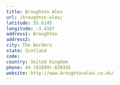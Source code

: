 ```yaml
---
title: Broughton Ales
url: /broughton-ales/
latitude: 55.6145
longitude: -3.4107
address1: Broughton
address2: 
city: The Borders
state: Scotland
code: 
country: United Kingdom
phone: 44-(01899)-830345
website: http://www.broughtonales.co.uk/
---
```


